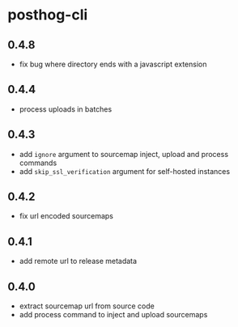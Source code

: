 # posthog-cli

## 0.4.8

- fix bug where directory ends with a javascript extension

## 0.4.4

- process uploads in batches

## 0.4.3

- add `ignore` argument to sourcemap inject, upload and process commands
- add `skip_ssl_verification` argument for self-hosted instances

## 0.4.2

- fix url encoded sourcemaps

## 0.4.1

- add remote url to release metadata

## 0.4.0

- extract sourcemap url from source code
- add process command to inject and upload sourcemaps
